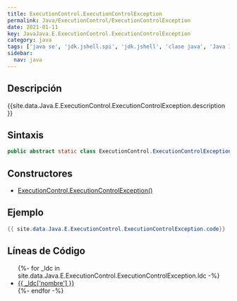 ```yaml
---
title: ExecutionControl.ExecutionControlException
permalink: Java/ExecutionControl/ExecutionControlException
date: 2021-01-11
key: JavaJava.E.ExecutionControl.ExecutionControlException
category: java
tags: ['java se', 'jdk.jshell.spi', 'jdk.jshell', 'clase java', 'Java 1.0']
sidebar: 
  nav: java
---
```


## Descripción
{{site.data.Java.E.ExecutionControl.ExecutionControlException.description }}

## Sintaxis
~~~java
public abstract static class ExecutionControl.ExecutionControlException extends Exception
~~~

## Constructores
* [ExecutionControl.ExecutionControlException()](/Java/ExecutionControl/ExecutionControlException/ExecutionControl/ExecutionControlException/)

## Ejemplo
~~~java
{{ site.data.Java.E.ExecutionControl.ExecutionControlException.code}}
~~~

## Líneas de Código
<ul>
{%- for _ldc in site.data.Java.E.ExecutionControl.ExecutionControlException.ldc -%}
   <li>
       <a href="{{_ldc['url'] }}">{{ _ldc['nombre'] }}</a>
   </li>
{%- endfor -%}
</ul>
